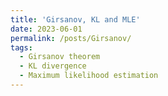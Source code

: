 ```yaml
---
title: 'Girsanov, KL and MLE'
date: 2023-06-01
permalink: /posts/Girsanov/
tags:
  - Girsanov theorem
  - KL divergence 
  - Maximum likelihood estimation
---
```



